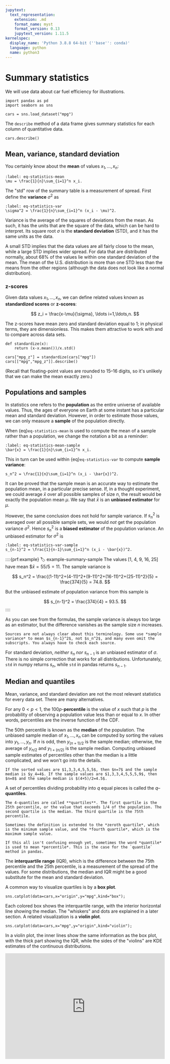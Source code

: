 ```yaml
---
jupytext:
  text_representation:
    extension: .md
    format_name: myst
    format_version: 0.13
    jupytext_version: 1.11.5
kernelspec:
  display_name: 'Python 3.8.8 64-bit (''base'': conda)'
  language: python
  name: python3
---
```


# Summary statistics

We will use data about car fuel efficiency for illustrations.

```{code-cell}
import pandas as pd
import seaborn as sns

cars = sns.load_dataset("mpg")
```

The `describe` method of a data frame gives summary statistics for each column of quantitative data.

```{code-cell}
cars.describe()
```

## Mean, variance, standard deviation

You certainly know about the **mean** of values $x_1,\ldots,x_n$:

```{math}
:label: eq-statistics-mean
\mu = \frac{1}{n}\sum_{i=1}^n x_i.
```

The "std" row of the summary table is a measurement of spread. First define the **variance** $\sigma^2$ as 

```{math}
:label: eq-statistics-var
\sigma^2 = \frac{1}{n}\sum_{i=1}^n (x_i - \mu)^2.
```

Variance is the average of the squares of deviations from the mean. As such, it has the units that are the square of the data, which can be hard to interpret. Its square root $\sigma$ is the **standard deviation** (STD), and it has the same units as the data. 

A small STD implies that the data values are all fairly close to the mean, while a large STD implies wider spread. For data that are distributed normally, about 68% of the values lie within one standard deviation of the mean. The mean of the U.S. distribution is more than one STD less than the means from the other regions (although the data does not look like a normal distribution).

### z-scores

Given data values $x_1,\ldots,x_n$, we can define related values known as **standardized scores** or **z-scores**:

$$
z_i = \frac{x-\mu}{\sigma}, \ldots i=1,\ldots,n.
$$

The z-scores have mean zero and standard deviation equal to 1; in physical terms, they are dimensionless. This makes them attractive to work with and to compare across data sets. 

```{code-cell}
def standardize(x):
    return (x-x.mean())/x.std()

cars["mpg_z"] = standardize(cars["mpg"])
cars[["mpg","mpg_z"]].describe()
```

(Recall that floating-point values are rounded to 15–16 digits, so it's unlikely that we can make the mean exactly zero.)

## Populations and samples

In statistics one refers to the **population** as the entire universe of available values. Thus, the ages of everyone on Earth at some instant has a particular mean and standard deviation. However, in order to estimate those values, we can only measure a **sample** of the population directly. 

When {eq}`eq-statistics-mean` is used to compute the mean of a sample rather than a population, we change the notation a bit as a reminder:

```{math}
:label: eq-statistics-mean-sample
\bar{x} = \frac{1}{n}\sum_{i=1}^n x_i.
```

This in turn can be used within {eq}`eq-statistics-var` to compute **sample variance**:

```{math}
s_n^2 = \frac{1}{n}\sum_{i=1}^n (x_i - \bar{x})^2.
```

It can be proved that the sample mean is an accurate way to estimate the population mean, in a particular precise sense. If, in a thought experiment, we could average $\bar{x}$ over all possible samples of size $n$, the result would be exactly the population mean $\mu$. We say that $\bar{x}$ is an **unbiased estimator** for $\mu$.

However, the same conclusion does not hold for sample variance. If $s_n^2$ is averaged over all possible sample sets, we would *not* get the population variance $\sigma^2$. Hence $s_n^2$ is a **biased estimator** of the population variance. An unbiased estimator for $\sigma^2$ is

```{math}
:label: eq-statistics-var-sample
s_{n-1}^2 = \frac{1}{n-1}\sum_{i=1}^n (x_i - \bar{x})^2.
```

::::{prf:example}
:label: example-summary-sample
The values [1, 4, 9, 16, 25] have mean $$\bar{x}=55/5 = 11$. The sample variance is 

$$
s_n^2 = \frac{(1-11)^2+(4-11)^2+(9-11)^2+(16-11)^2+(25-11)^2}{5} = \frac{374}{5} = 74.8.
$$

But the unbiased estimate of population variance from this sample is 

$$
s_{n-1}^2 = \frac{374}{4} = 93.5.
$$
::::

As you can see from the formulas, the sample variance is always too large as an estimator, but the difference vanishes as the sample size $n$ increases. 

```{warning}
Sources are not always clear about this terminology. Some use *sample variance* to mean $s_{n-1}^2$, not $s_n^2$, and many even omit the subscripts. You always have to check each source.
```

For standard deviation, *neither* $s_n$ *nor* $s_{n-1}$ is an unbiased estimator of $\sigma$. There is no simple correction that works for all distributions. Unfortunately, `std` in numpy returns $s_n$, while `std` in pandas returns $s_{n-1}$.

## Median and quantiles

Mean, variance, and standard deviation are not the most relevant statistics for every data set. There are many alternatives.

For any $0<p<1$, the $100p$-**percentile** is the value of $x$ such that $p$ is the probability of observing a population value less than or equal to $x$. In other words, percentiles are the inverse function of the CDF. 

The 50th percentile is known as the **median** of the population. The unbiased sample median of $x_1,\ldots,x_n$ can be computed by sorting the values into $y_1,\ldots,y_n$. If $n$ is odd, then $y_{(n+1)/2}$ is the sample median; otherwise, the average of $y_{n/2}$ and $y_{1+(n/2)}$ is the sample median. Computing unbiased sample estimates of percentiles other than the median is a little complicated, and we won't go into the details.

```{prf:example}
If the sorted values are $1,3,3,4,5,5,5$, then $n=7$ and the sample median is $y_4=4$. If the sample values are $1,3,3,4,5,5,5,9$, then $n=8$ and the sample median is $(4+5)/2=4.5$.
```

A set of percentiles dividing probability into $q$ equal pieces is called the $q$–**quantiles**.

```{prf:example}
The 4-quantiles are called **quartiles**. The first quartile is the 25th percentile, or the value that exceeds 1/4 of the population. The second quartile is the median. The third quartile is the 75th percentile. 

Sometimes the definition is extended to the *zeroth quartile*, which is the minimum sample value, and the *fourth quartile*, which is the maximum sample value.
```

```{warning}
If this all isn't confusing enough yet, sometimes the word *quantile* is used to mean *percentile*. This is the case for the `quantile` method in pandas.
```

The **interquartile range** (IQR), which is the difference between the 75th percentile and the 25th percentile, is a measurement of the spread of the values. For some distributions, the median and IQR might be a good substitute for the mean and standard deviation.

A common way to visualize quartiles is by a **box plot**.

```{code-cell} ipython3
sns.catplot(data=cars,x="origin",y="mpg",kind="box");
```

Each colored box shows the interquartile range, with the interior horizontal line showing the median. The "whiskers" and dots are explained in a later section. A related visualization is a **violin plot**.

```{code-cell} ipython3
sns.catplot(data=cars,x="mpg",y="origin",kind="violin");
```

In a violin plot, the inner lines show the same information as the box plot, with the thick part showing the IQR, while the sides of the "violins" are KDE estimates of the continuous distributions.

<div style="max-width:608px"><div style="position:relative;padding-bottom:66.118421052632%"><iframe id="kaltura_player" src="https://cdnapisec.kaltura.com/p/2358381/sp/235838100/embedIframeJs/uiconf_id/43030021/partner_id/2358381?iframeembed=true&playerId=kaltura_player&entry_id=1_kqyy86qx&flashvars[streamerType]=auto&amp;flashvars[localizationCode]=en&amp;flashvars[leadWithHTML5]=true&amp;flashvars[sideBarContainer.plugin]=true&amp;flashvars[sideBarContainer.position]=left&amp;flashvars[sideBarContainer.clickToClose]=true&amp;flashvars[chapters.plugin]=true&amp;flashvars[chapters.layout]=vertical&amp;flashvars[chapters.thumbnailRotator]=false&amp;flashvars[streamSelector.plugin]=true&amp;flashvars[EmbedPlayer.SpinnerTarget]=videoHolder&amp;flashvars[dualScreen.plugin]=true&amp;flashvars[Kaltura.addCrossoriginToIframe]=true&amp;&wid=1_mp2d99cc" width="608" height="402" allowfullscreen webkitallowfullscreen mozAllowFullScreen allow="autoplay *; fullscreen *; encrypted-media *" sandbox="allow-forms allow-same-origin allow-scripts allow-top-navigation allow-pointer-lock allow-popups allow-modals allow-orientation-lock allow-popups-to-escape-sandbox allow-presentation allow-top-navigation-by-user-activation" frameborder="0" title="Kaltura Player" style="position:absolute;top:0;left:0;width:100%;height:100%"></iframe></div></div>